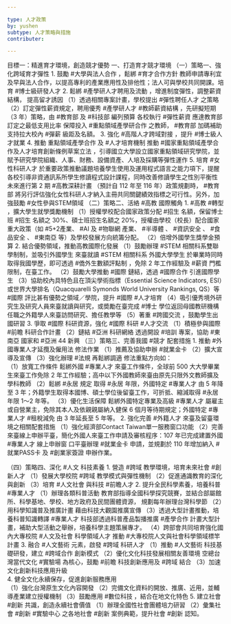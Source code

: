 ```yaml
---

type: 人才政策
by: yushen
subtype: 人才策略與措施
contributer: 

---
```


目標一：精進育才環境，創造競才優勢 
一、打造育才競才環境 
（一）策略一、強化跨域育才彈性
         1. 鼓勵 #大學與法人合作 ，鬆綁 #育才合作方針
		      教師申請專利宜及早與法人合作，以提高專利的產業應用性及排他性；法人可與學校共同開課。培育 #博士級研發人才
		2. 鬆綁 #產學研人才聘用及流動 ，增進制度彈性，調整薪資結構， 提高留才誘因
		    （1）透過相關專案計畫，學校提出 #彈性聘任人才 之策略
			（2）訂定彈性薪資規定，聘用優秀 #產學研人才
			         #教師薪資結構 ，先研擬短期（3 年）策略，由 #教育部 及 #科技部 編列預算
					 各校執行  #彈性薪資 應達教育部訂定之最低支用比率
					 保障投入 #重點領域產學研合作 之教師， #教育部 加碼補助支持拉大校內 #彈薪 級距及名額。
		3. 強化 #高階人才跨域對接 ，提升 #博士級人才就業
		4. 推動 重點領域產學合作 及 #人才培育機制
		    推動 #國家重點領域產學合作及人才培育創新條例草案立法 ，引導國立大學設立國家重點領域研究學院，並賦予研究學院組織、人事、財務、設備資產、人培及採購等彈性運作
		5. 培育 #女性科研人才
		    於重要政策推動議題培養學生使用及運用程式語言之能力項下，提醒各校引導非資通訊系所學生修讀程式設計課程，同時改善修讀學生之性別平衡性
			未來進行第 2 期 #高教深耕計畫 （預計自 112 年至 116 年）政策規劃時， #教育部 將另行評估強化女性科研人才納入主冊共同關鍵績效指標之可行性。另外，加強鼓勵 #女性參與STEM領域
（二）策略二、活絡 #高教 國際觸角
         1.  #高教 #轉型 ，擴大學生就學獎勵機制 
		   （1）授權學校配合國家政策分配 #招生 名額，保留博士班 #招生 名額之 30%、碩士班招生名額之 20%，授權由學校（校長）配合國家重大政策（如  #5+2產業、 #AI 及 #物聯網 產業、 #半導體 、 #資訊安全 、 #食品安全 、 #東南亞 等）及學校發展方向統籌分配。 
		   （2）倍增外國學生獎學金預算
	   2. 結合優勢領域，推動高教國際化發展
	       （1）鼓勵辦理  #STEM 相關科系雙聯學制制，並吸引外國學生 來臺就讀  #STEM 相關科系
		            外國大學學生 於畢業時同時取得我國學歷，即可透過 #僑外生數額評點制 ，免除 2 年工作經驗及 #薪資 門檻限制，在臺工作。
			（2）鼓勵大學推動 #國際 鏈結，透過 #國際合作 引進國際學生
			（3）協助校內具特色且在頂尖學術指標（Essential Science Indicators, ESI）或世界大學排名（Quacquarelli Symonds World University Rankings, QS）等 #國際 評比甚有優勢之領域／學院，提升 #國際 #人才培育
			（4）吸引優秀境外研究生及研究人員來臺就讀與研究，或奬勵在臺完成 #博士 學位返回母國教研機構任職之外籍學人來臺訪問研究、擔任教學等
			（5）著重  #跨國交流 ，鼓勵學生出國研習
		3. 爭取 #國際 科研資源，強化 #國際 科研 #人才交流
		    （1）積極參與國際 #前瞻 科研合作計畫
			（2）鏈結 #亞洲 科研網絡
			         透過開設 #培訓 專案，協助 #東南亞 國家和 #亞洲 44 新興
（三）策略三、完善我國 #競才 配套措施
         1. 推動 #外國專業人才延攬及僱用法 修法作業
		     （1）推薦及協助申辦 #就業金卡
			 （2）擴大宣導及宣傳
			 （3）強化辦理 #法規 再鬆綁調適
			 修法重點方向如：  
			 （1）放寬工作條件 
			         鬆綁外國 #專業人才 來臺工作條件，全球前 500 大大學畢業生來臺工作免除 2 年工作經驗；高中以下外國教師來臺由原先只限外文教師擴及學科教師
			（2）鬆綁 #永居 規定 
			         取得 #永居 年限，外國特定 #專業人才 由 5 年降至 3 年；外籍學生取得本國博、碩士學位後留臺工作，可折抵、縮減取得 #永居 年限 1～2 年等。
			（3）優化生活保障 
			         鬆綁外國特定專業及高級 #專業人才 屬雇主或自營業主，免除其本人及依親親屬納入健保 6 個月等待期規定；外國特定 #專業人才 #租稅減免 由 3 年延長至 5 年等。
			2. 強化完善 #外籍人才 來臺及留臺環境之相關配套措施
			   （1）強化經濟部Contact Taiwan單一服務窗口功能
			   （2）完善來臺線上申辦平臺，簡化外國人來臺工作申請及審核程序：107 年已完成建置外國 #專業人才 線上申辦窗 口平臺辦理 #就業金卡 申請，並規劃於 110 年增加納入 #就業PASS卡 及 #創業家簽證 申辦作業。
			   
（四）策略四、深化 #人文 科技素養
         1. 營造 #跨域 教學環境，培育未來社會 #創新人才
		 （1）發展大學校院 #跨域 教學模式與彈性機制
		 （2）促進通識教育的深化與創新
		 （3）培育 #人文社會 與科技 #前瞻人才
		 2. 提升全民科學素養，培養科普 #專業人才
		 （1）辦理各類科普活動
		         教育部指導全國科學探究競賽，並結合部屬館所、科學基地、學校、地方政府及民間團體資源， 規劃每年辦理台灣科學節
		（2）用科學知識普及推廣計畫
		        藉由科技大觀園推廣宣傳
		（3）透過大型計畫推動，培養科普知識轉譯 #專業人才
		       科技部透過科普產品製播推廣 #產學合作 計畫大型計畫，補助大型活動之舉辦，培養科學主題策展專才。
		（4）跨部會共同培育強化國內大專校院 #人文及社會 科學領域人才
		       推動 #大專校院人文與社會科學領域標竿計畫
	   3. 融合 #人文藝術 元素，啟發 #跨域 科研人才
	      （1）推動 #人文藝術 科技基礎研發，建立 #跨域合作 創新模式
		  （2）優化文化科技發展相關友善環境
		           空總台灣當代文化 #實驗場 為核心，鼓勵 #前瞻 科技創新應用及 #跨域 結合
		 （3）加速文化創新科技應用升級	   
		4. 健全文化永續保存，促進創新服務應用	   
			（1）強化台灣原生文化內容開發	
			（2）完備文化資料的開放、推廣、近用，並輔導產業建立授權機制
			（3）鼓勵應用 #數位科技 ，結合在地文化特色
		5. 建立社會 #創新 共識，創造永續社會價值
		    （1）辦理全國性社會團體培力研習
			（2）彙集社會 #創新 #實驗中心 之各地社會 #創新 案例典範，提升社會 #創新 認知。
			
			
			